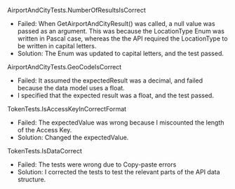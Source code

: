 AirportAndCityTests.NumberOfResultsIsCorrect

* Failed: When GetAirportAndCityResult() was called, a null value was passed as an argument. This was because the LocationType Enum was written in Pascal case, whereas the the API required the LocationType to be written in capital letters.
* Solution: The Enum was updated to capital letters, and the test passed. 

AirportAndCityTests.GeoCodeIsCorrect

* Failed: It assumed the expectedResult was a decimal, and failed because the data model uses a float.
* I specified that the expected result was a float, and the test passed.

TokenTests.IsAccessKeyInCorrectFormat

* Failed: The expectedValue was wrong because I miscounted the length of the Access Key.
* Solution: Changed the expectedValue.

TokenTests.IsDataCorrect

* Failed: The tests were wrong due to Copy-paste errors
* Solution: I corrected the tests to test the relevant parts of the API data structure.

